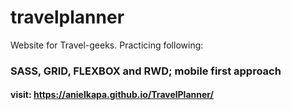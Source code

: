 # travelplanner
Website for Travel-geeks. 
Practicing following:
### SASS, GRID, FLEXBOX and RWD; mobile first approach

#### visit: https://anielkapa.github.io/TravelPlanner/
